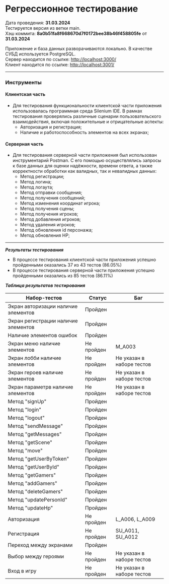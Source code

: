 # Регрессионное тестирование

Дата проведения: **31.03.2024**<br>
Тестируется версия из ветки main.
<br>Хэш коммита: **8a0b51fa8f668670d7f0172bee38b46f458805fe** от **31.03.2024**

Приложение и база данных разворачиваются локально. В качестве СУБД используется PostgreSQL.
<br>Сервер находится по ссылке: [http://localhost:3000/](http://localhost:3000/)  
Клиент находится по ссылке: [http://localhost:3001/](http://localhost:3001/)

---

### Инструменты

#### Клиентская часть

-   Для тестирования функциональности клиентской части приложения использовалась программная среда Silenium IDE. В рамках тестирования проверялись различные сценарии пользовательского взаимодействия, включая положительные и отрицательные аспекты:
    -   Авторизация и регистрация;
    -   Наличие и работоспособность элементов на всех экранах;

#### Серверная часть

-   Для тестирования серверной части приложения был использован инструментарий Postman. С его помощью осуществлялись запросы к базе данных для оценки надёжности, времени ответа, а также корректности обработки как валидных, так и невалидных данных:
    -   Метод регистрации;
    -   Метод логина;
    -   Метод логаута;
    -   Метод отправки сообщения;
    -   Метод получения сообщений;
    -   Метод изменения координат игрока;
    -   Метод получения сцены;
    -   Метод получения игроков;
    -   Метод добавления игроков;
    -   Метод удаления игроков;
    -   Метод обновления id персонажа;
    -   Метод обновления HP;

---

**_Результаты тестирования_**

-   В процессе тестирования клиентской части приложения успешно пройденными оказались 37 из 43 тестов (86.05%) <br>
-   В процессе тестирования серверной части приложения успешно пройденными оказались из 85 тестов (86.11%)

**_Таблица результатов тестирования_**

| Набор-тестов                        | Статус     | Баг                       |
| ----------------------------------- | ---------- | ------------------------- |
| Экран авторизации наличие элементов | Пройден    |                           |
| Экран регистрации наличие элементов | Пройден    |                           |
| Наличие элементов ошибок            | Пройден    |                           |
| Экран меню наличие элементов        | Не пройден | M_A003                    |
| Экран лобби наличие элементов       | Не пройден | Не указан в наборе тестов |
| Экран героев наличие элементов      | Не пройден | Не указан в наборе тестов |
| Экран параметрв наличие элементов   | Не пройден | Не указан в наборе тестов |
| Метод "signUp"                      | Пройден    |                           |
| Метод "login"                       | Пройден    |                           |
| Метод "logout"                      | Пройден    |                           |
| Метод "sendMessage"                 | Пройден    |                           |
| Метод "getMessages"                 | Пройден    |                           |
| Метод "getScene"                    | Пройден    |                           |
| Метод "move"                        | Пройден    |                           |
| Метод "getUserByToken"              | Пройден    |                           |
| Метод "getUserById"                 | Пройден    |                           |
| Метод "getGamers"                   | Пройден    |                           |
| Метод "addGamers"                   | Пройден    |                           |
| Метод "deleteGamers"                | Пройден    |                           |
| Метод "updatePersonId"              | Пройден    |                           |
| Метод "updateHp"                    | Пройден    |                           |
| Авторизация                         | Не пройден | L_A006, L_A009            |
| Регистрация                         | Не пройден | SU_A011, SU_A012          |
| Переход между экранами              | Пройден    |                           |
| Выбор между героями                 | Не пройден | Не указан в наборе тестов |
| Вход в игру                         | Не пройден | Не указан в наборе тестов |
